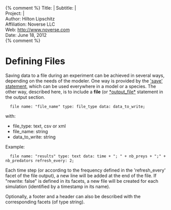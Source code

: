 {% comment %}
Title:       |
Subtitle:    |  
Project:     |  
Author:      Hilton Lipschitz  
Affiliation: Noverse LLC  
Web:         http://www.noverse.com  
Date:        June 18, 2012  
{% comment %} 

# Defining Files


Saving data to a file during an experiment can be achieved in several ways, depending on the needs of the modeler. One way is provided by the ['save' statement](G__Statements#save), which can be used everywhere in a model or a species. The other way, described here, is to include a **file** (or [\*output\_file\*](G__Statements#output_file) statement in the output section.

```
  file name: "file_name" type: file_type data: data_to_write;  
```

with:
  * file\_type: text, csv or xml
  * file\_name: string
  * data\_to\_write: string

Example:
```
  file name: "results" type: text data: time + "; " + nb_preys + ";" + nb_predators refresh_every: 2;  
```

Each time step (or according to the frequency defined in the 'refresh\_every' facet of the file output), a new line will be added at the end of the file. If "rewrite: false" is defined in its facets, a new file will be created for each simulation (identified by a timestamp in its name).

Optionally, a footer and a header can also be described with the corresponding facets (of type string).
